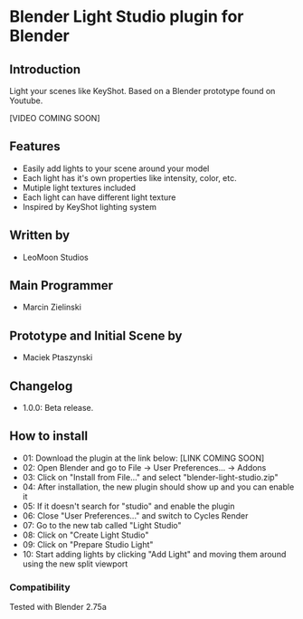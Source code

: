 # Blender Light Studio plugin for Blender
## Introduction
Light your scenes like KeyShot. Based on a Blender prototype found on Youtube.

[VIDEO COMING SOON]

## Features
  - Easily add lights to your scene around your model
  - Each light has it's own properties like intensity, color, etc.
  - Mutiple light textures included
  - Each light can have different light texture
  - Inspired by KeyShot lighting system

## Written by
  - LeoMoon Studios

## Main Programmer
  - Marcin Zielinski

## Prototype and Initial Scene by
  - Maciek Ptaszynski

## Changelog
  - 1.0.0: Beta release.

## How to install
  - 01: Download the plugin at the link below:
        [LINK COMING SOON]
  - 02: Open Blender and go to File -> User Preferences... -> Addons
  - 03: Click on "Install from File..." and select "blender-light-studio.zip"
  - 04: After installation, the new plugin should show up and you can enable it
  - 05: If it doesn't search for "studio" and enable the plugin
  - 06: Close "User Preferences..." and switch to Cycles Render
  - 07: Go to the new tab called "Light Studio"
  - 08: Click on "Create Light Studio"
  - 09: Click on "Prepare Studio Light"
  - 10: Start adding lights by clicking "Add Light" and moving them around using the new split viewport

### Compatibility
Tested with Blender 2.75a
